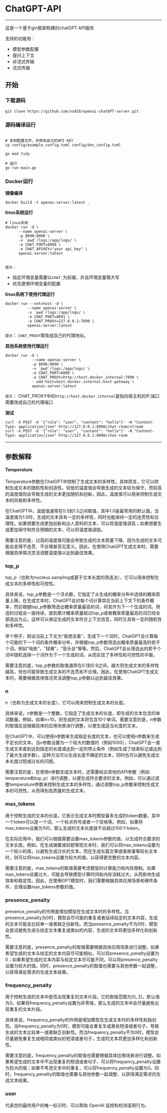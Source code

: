 # ChatGPT-API

---

这是一个基于gin框架构建的chatGPT API服务

支持的功能有：
* 模型参数配置
* 提问上下文
* 非流式传输
* 流式传输

## 开始
### 下载源码
```shell
git clone https://github.com/xs818/openai-chatGPT-server.git
```

### 源码编译运行
```shell

# 复制配置文件，并修改自己的API KEY
cp config/example_config.toml config/dev_config.toml

go mod tidy

# 运行
go run main.go

```

### Docker运行
**镜像编译**
```shell
docker build -t openai-server:latest .
```

**linux系统运行**
```shell
# linux系统
docker run -d \
      --name openai-server \
      -p 8090:8090 \
      -v `pwd`/logs:/app/logs/ \
      -e CHAT_PORT=8090 \
      -e CHAT_APIKEY="your api_key" \
      openai-server:latest


```
`提示：` 
* 指定环境变量需要以`CHAT_`为前缀，并且环境变量需大写 
* 优先使用环境变量的配置


**linux系统下使用代理运行**
```shell
docker run --net=host -d \
          --name openai-server \
          -v `pwd`/logs:/app/logs/ \
          -e CHAT_PORT=8091 \
          -e CHAT_PROXY=127.0.0.1:7890 \
          openai-server:latest
```
`提示`： `CHAT_PROXY`需改成自己的代理地址。

**其他系统使用代理运行**
```shell
docker run -d \
            --name openai-server \
            -p 8090:8090 \
            -v `pwd`/logs:/app/logs/ \
            -e CHAT_PORT=8090 \
            -e CHAT_PROXY=http://host.docker.internal:7890 \
            --add-host=host.docker.internal:host-gateway \
            openai-server:latest
```

`提示`： CHAT_PROXY中的`http://host.docker.internal`是指向宿主机的IP,端口需要改成自己的代理端口


**测试**
```shell
curl -X POST -d '{"role": "user", "content": "hello"}' -H "Content-Type: application/json" http://127.0.0.1:8090/chat-room/stream 
curl -X POST -d '{"role": "user", "content": "hello"}' -H "Content-Type: application/json" http://127.0.0.1:8090/chat-room 
```

---
## 参数解释
#### Temperature
Temperature参数在ChatGPT中控制了生成文本的多样性。具体而言，它可以控制生成文本的随机性和创造性。较低的温度值会导致生成的文本较为保守，而较高的温度值则会导致生成的文本更加随机和创新。因此，温度值可以用来控制生成文本的风格和多样性。

在ChatGPT中，温度值通常在0.5到1.5之间取值，其中1.0是最常用的默认值。当温度值为1.0时，生成的文本具有一定的多样性，同时也能保持一定的连贯性和合理性。如果想要生成更加创新和出人意料的文本，可以将温度值调高；如果想要生成更加保守和符合预期的文本，可以将温度值调低。

需要注意的是，过高的温度值可能会导致生成的文本质量下降，因为生成的文本可能会变得不连贯、不合理甚至无意义。因此，在使用ChatGPT生成文本时，需要根据具体情况灵活调整温度值以达到最佳效果。


### top_p
top_p（也称为nucleus sampling或基于文本长度的筛选法），它可以用来控制生成文本的多样性和可控性。

具体来说，top_p参数是一个浮点数，它指定了从生成的概率分布中选择的概率质量上限。在生成文本时，ChatGPT会对每个词计算其在当前上下文下的条件概率，然后根据top_p参数筛选出概率质量最高的词，将其作为下一个生成的词。筛选的过程会一直持续，直到累计概率质量超过top_p或者概率质量最高的词已经全部选出为止。这样可以保证生成的文本符合上下文信息，同时又具有一定的随机性和多样性。

举个例子，假设当前上下文为“我想去看”，生成下一个词时，ChatGPT会计算每个可能的下一个词的条件概率分布，并根据top_p参数筛选出概率质量最高的若干个词，例如“电影”，“球赛”，“音乐会”等等。然后，ChatGPT会从筛选出的若干个词中随机选择一个词作为下一个生成的词，从而实现了多样性和可控性的平衡。

需要注意的是，top_p参数的取值通常在0.1到0.9之间，越大则生成文本的多样性越高，但也可能导致生成文本的不连贯和不合理。因此，在使用ChatGPT生成文本时，需要根据具体情况灵活调整top_p参数以达到最佳效果。

### n
n（也称为生成文本的长度），它可以用来控制生成文本的长度。

具体来说，n参数是一个整数，它指定了生成文本的长度，即生成的文本包含的单词数量。例如，如果n=10，则生成的文本将包含10个单词。需要注意的是，n参数的取值应该根据具体的应用场景进行调整，以便生成适当长度的文本。

在ChatGPT中，可以使用n参数来生成指定长度的文本，也可以使用n参数来生成不定长的文本。当n参数设置为一个较大的数值时（例如1000），ChatGPT会一直生成文本直到达到指定的长度或达到一定的停止条件（例如生成了结束标记或达到了最大生成步数）。这种方法可以生成长度不确定的文本，同时也可以避免生成文本长度过短或过长的问题。

需要注意的是，在使用n参数生成文本时，还需要结合其他的API参数（例如temperature和top_p）进行调整，以便生成符合要求的文本。例如，可以通过调整temperature参数来控制生成文本的多样性，通过调整top_p参数来控制生成文本的可控性，从而得到高质量的生成文本。

### max_tokens
用于控制生成的文本的长度。它表示生成文本时模型最多生成的token数量，其中一个token可以是一个词、一个标点符号或者一个空格等。例如，如果将max_tokens设置为100，那么生成的文本长度就不会超过100个token。

在实际应用中，我们可以根据需要设置max_tokens参数的值，以生成符合要求的文本长度。例如，在生成摘要或标题等短文本时，我们可以将max_tokens设置为一个较小的值，以避免生成过长的文本。而在生成长篇文章或者故事等较长文本时，则可以将max_tokens设置为较大的值，以获得更完整的文本内容。

需要注意的是，max_tokens的取值需要考虑模型的计算能力和内存限制。如果max_tokens设置过大，可能会导致模型计算时间和内存消耗过大，从而影响生成效率和稳定性。因此，在使用GPT模型时，我们需要根据具体应用场景和硬件条件，合理设置max_tokens参数的值。

### presence_penalty
presence_penalty的作用是增加模型在生成文本时的多样性。当presence_penalty为0时，模型会尽可能的重复或者延续给定的文本内容，生成的文本可能会比较单一或者缺乏创新性。而当presence_penalty不为0时，模型会尝试避免生成与给定文本重复或类似的内容，生成的文本将更加多样化和创新性。

需要注意的是，presence_penalty的取值需要根据具体应用场景进行调整。如果希望生成的文本与给定的文本内容尽可能相似，可以将presence_penalty设置为0；如果希望生成的文本内容与给定文本尽可能不同，可以将presence_penalty设置为较大的值。同时，presence_penalty的取值也需要与其他参数一起调整，以获得满足需求的生成文本结果。

### frequency_penalty
用于控制生成的文本中是否出现重复的文本片段。它的取值范围为[0, 2]，默认值为0。如果将frequency_penalty设置为非零值，那么生成的文本中会尽量避免出现重复的文本片段。

具体来说，frequency_penalty的作用是增加模型在生成文本时的多样性和独创性。当frequency_penalty为0时，模型可能会重复生成某些短语或者句子，导致生成的文本比较单一或者缺乏创新性。而当frequency_penalty不为0时，模型会尽量避免重复生成相同或类似的短语或者句子，生成的文本将更加多样化和创新性。

需要注意的是，frequency_penalty的取值也需要根据具体应用场景进行调整。如果希望生成的文本中不出现重复的短语或者句子，可以将frequency_penalty设置为较大的值；如果不考虑文本中的重复，可以将frequency_penalty设置为0。同时，frequency_penalty的取值也需要与其他参数一起调整，以获得满足需求的生成文本结果。




### user
代表您的最终用户的唯一标识符，可以帮助 OpenAI 监控和检测滥用行为。



